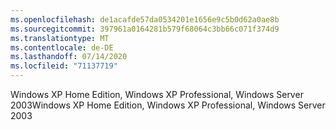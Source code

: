 ```yaml
---
ms.openlocfilehash: de1acafde57da0534201e1656e9c5b0d62a0ae8b
ms.sourcegitcommit: 397961a0164281b579f68064c3bb66c071f374d9
ms.translationtype: MT
ms.contentlocale: de-DE
ms.lasthandoff: 07/14/2020
ms.locfileid: "71137719"
---
```

<span data-ttu-id="840dc-101">Windows XP Home Edition, Windows XP Professional, Windows Server 2003</span><span class="sxs-lookup"><span data-stu-id="840dc-101">Windows XP Home Edition, Windows XP Professional, Windows Server 2003</span></span>